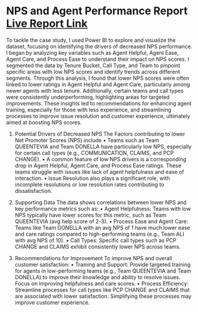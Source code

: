# NPS and Agent Performance Report [Live Report Link](https://app.powerbi.com/view?r=eyJrIjoiZWUwYTgyNTgtNDdjMy00YmE4LTg5YmItMjRiNmM0MzZhYzI5IiwidCI6IjNiZTBhZmI3LTc0MmYtNDk4ZC1hZDY0LWY1NjFkN2IyZWQwNiJ9)

To tackle the case study, I used Power BI to explore and visualize the dataset, focusing on identifying the drivers of decreased NPS performance. I began by analyzing key variables such as Agent Helpful, Agent Ease, Agent Care, and Process Ease to understand their impact on NPS scores. I segmented the data by Tenure Bucket, Call Type, and Team to pinpoint specific areas with low NPS scores and identify trends across different segments. Through this analysis, I found that lower NPS scores were often linked to lower ratings in Agent Helpful and Agent Care, particularly among newer agents with less tenure. Additionally, certain teams and call types were consistently underperforming, highlighting areas for targeted improvements. These insights led to recommendations for enhancing agent training, especially for those with less experience, and streamlining processes to improve issue resolution and customer experience, ultimately aimed at boosting NPS scores.

1. Potential Drivers of Decreased NPS
 The Factors contributing to lower Net Promoter Scores (NPS) include
•	Teams such as Team QUEENTEVIA and Team DONELLA have particularly low NPS, especially for certain call types (e.g., COMMUNICATION, CLAIMS, and PCP CHANGE).
•	A common feature of low NPS drivers is a corresponding drop in Agent Helpful, Agent Care, and Process Ease ratings. These teams struggle with issues like lack of agent helpfulness and ease of interaction.
•	Issue Resolution also plays a significant role, with incomplete resolutions or low resolution rates contributing to dissatisfaction.

3. Supporting Data
The data shows correlations between lower NPS and key performance metrics such as:
•	Agent Helpfulness: Teams with low NPS typically have lower scores for this metric, such as Team QUEENTEVIA (avg help score of 2-3).
•	Process Ease and Agent Care: Teams like Team DONELLA with an avg NPS of 1 have much lower ease and care ratings compared to high-performing teams (e.g., Team ALI with avg NPS of 10).
•	Call Types: Specific call types such as PCP CHANGE and CLAIMS exhibit consistently lower NPS across teams.

3. Recommendations for Improvement
To improve NPS and overall customer satisfaction:
•	Training and Support: Provide targeted training for agents in low-performing teams (e.g., Team QUEENTEVIA and Team DONELLA) to improve their knowledge and ability to resolve issues. Focus on improving helpfulness and care scores.
•	Process Efficiency: Streamline processes for call types like PCP CHANGE and CLAIMS that are associated with lower satisfaction. Simplifying these processes may improve customer experience.
